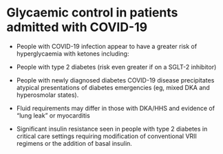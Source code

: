 # Glycaemic control in patients admitted with COVID-19

- People with COVID-19 infection appear to have a greater risk of hyperglycaemia with ketones including:
- People with type 2 diabetes (risk even greater if on a SGLT-2 inhibitor)
- People with newly diagnosed diabetes COVID-19 disease precipitates atypical presentations of diabetes emergencies (eg, mixed DKA and hyperosmolar states).

- Fluid requirements may differ in those with DKA/HHS and evidence of “lung leak” or myocarditis

- Significant insulin resistance seen in people with type 2 diabetes in critical care  settings requiring modification of conventional VRII regimens or the addition of basal insulin.

